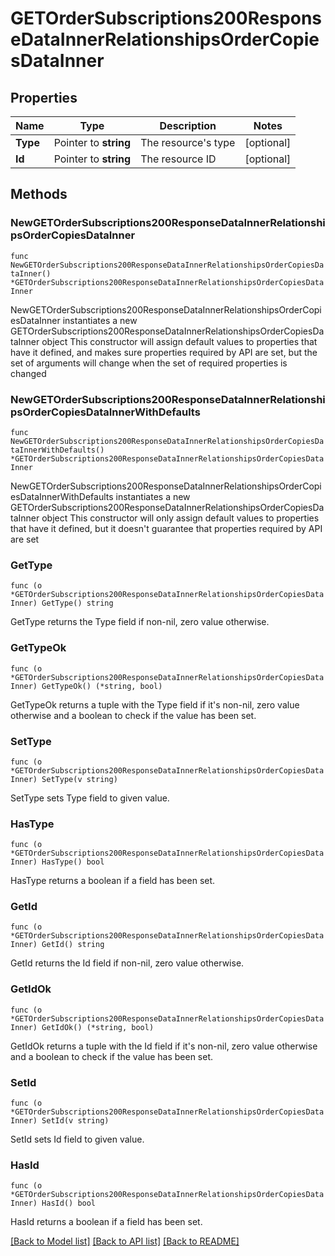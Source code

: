 # GETOrderSubscriptions200ResponseDataInnerRelationshipsOrderCopiesDataInner

## Properties

Name | Type | Description | Notes
------------ | ------------- | ------------- | -------------
**Type** | Pointer to **string** | The resource&#39;s type | [optional] 
**Id** | Pointer to **string** | The resource ID | [optional] 

## Methods

### NewGETOrderSubscriptions200ResponseDataInnerRelationshipsOrderCopiesDataInner

`func NewGETOrderSubscriptions200ResponseDataInnerRelationshipsOrderCopiesDataInner() *GETOrderSubscriptions200ResponseDataInnerRelationshipsOrderCopiesDataInner`

NewGETOrderSubscriptions200ResponseDataInnerRelationshipsOrderCopiesDataInner instantiates a new GETOrderSubscriptions200ResponseDataInnerRelationshipsOrderCopiesDataInner object
This constructor will assign default values to properties that have it defined,
and makes sure properties required by API are set, but the set of arguments
will change when the set of required properties is changed

### NewGETOrderSubscriptions200ResponseDataInnerRelationshipsOrderCopiesDataInnerWithDefaults

`func NewGETOrderSubscriptions200ResponseDataInnerRelationshipsOrderCopiesDataInnerWithDefaults() *GETOrderSubscriptions200ResponseDataInnerRelationshipsOrderCopiesDataInner`

NewGETOrderSubscriptions200ResponseDataInnerRelationshipsOrderCopiesDataInnerWithDefaults instantiates a new GETOrderSubscriptions200ResponseDataInnerRelationshipsOrderCopiesDataInner object
This constructor will only assign default values to properties that have it defined,
but it doesn't guarantee that properties required by API are set

### GetType

`func (o *GETOrderSubscriptions200ResponseDataInnerRelationshipsOrderCopiesDataInner) GetType() string`

GetType returns the Type field if non-nil, zero value otherwise.

### GetTypeOk

`func (o *GETOrderSubscriptions200ResponseDataInnerRelationshipsOrderCopiesDataInner) GetTypeOk() (*string, bool)`

GetTypeOk returns a tuple with the Type field if it's non-nil, zero value otherwise
and a boolean to check if the value has been set.

### SetType

`func (o *GETOrderSubscriptions200ResponseDataInnerRelationshipsOrderCopiesDataInner) SetType(v string)`

SetType sets Type field to given value.

### HasType

`func (o *GETOrderSubscriptions200ResponseDataInnerRelationshipsOrderCopiesDataInner) HasType() bool`

HasType returns a boolean if a field has been set.

### GetId

`func (o *GETOrderSubscriptions200ResponseDataInnerRelationshipsOrderCopiesDataInner) GetId() string`

GetId returns the Id field if non-nil, zero value otherwise.

### GetIdOk

`func (o *GETOrderSubscriptions200ResponseDataInnerRelationshipsOrderCopiesDataInner) GetIdOk() (*string, bool)`

GetIdOk returns a tuple with the Id field if it's non-nil, zero value otherwise
and a boolean to check if the value has been set.

### SetId

`func (o *GETOrderSubscriptions200ResponseDataInnerRelationshipsOrderCopiesDataInner) SetId(v string)`

SetId sets Id field to given value.

### HasId

`func (o *GETOrderSubscriptions200ResponseDataInnerRelationshipsOrderCopiesDataInner) HasId() bool`

HasId returns a boolean if a field has been set.


[[Back to Model list]](../README.md#documentation-for-models) [[Back to API list]](../README.md#documentation-for-api-endpoints) [[Back to README]](../README.md)


